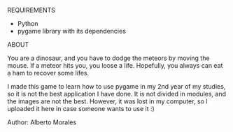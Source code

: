 REQUIREMENTS
- Python
- pygame library with its dependencies


ABOUT

You are a dinosaur, and you have to dodge the meteors by moving the mouse. If a meteor hits you, you loose a life. Hopefully, you always can eat a ham to recover some lifes.

I made this game to learn how to use pygame in my 2nd year of my studies, so it is not the best application I have done. It is not divided in modules, and the images are not the best. However, it was lost in my computer, so I uploaded it here in case someone wants to use it :)


Author: Alberto Morales
